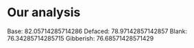 # Our analysis
Base: 82.05714285714286
Defaced: 78.97142857142857
Blank: 76.34285714285715
Gibberish: 76.68571428571429 